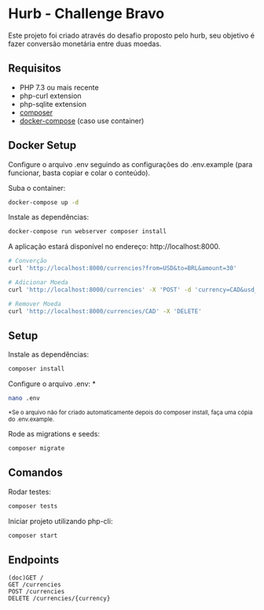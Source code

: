 # Hurb - Challenge Bravo

Este projeto foi criado através do desafio proposto pelo hurb, seu objetivo é fazer conversão monetária entre duas moedas.

## Requisitos
- PHP 7.3 ou mais recente
- php-curl extension
- php-sqlite extension
- [composer](https://getcomposer.org/doc/00-intro.md)
- [docker-compose](https://docs.docker.com/compose/install) (caso use container)

## Docker Setup

Configure o arquivo .env seguindo as configurações do .env.example (para funcionar, basta copiar e colar o conteúdo).

Suba o container:
```sh
docker-compose up -d
```

Instale as dependências:
```sh
docker-compose run webserver composer install
```

A aplicação estará disponível no endereço: http://localhost:8000.
```sh
# Converção
curl 'http://localhost:8000/currencies?from=USD&to=BRL&amount=30'

# Adicionar Moeda
curl 'http://localhost:8000/currencies' -X 'POST' -d 'currency=CAD&usd_value=0.80'

# Remover Moeda
curl 'http://localhost:8000/currencies/CAD' -X 'DELETE'
```

## Setup

Instale as dependências:

```sh 
composer install
```

Configure o arquivo .env: *
```sh
nano .env
```
<sub>*Se o arquivo não for criado automaticamente depois do composer install, faça uma cópia do .env.example.</sub>

Rode as migrations e seeds:
```sh
composer migrate
```

## Comandos

Rodar testes:
```sh
composer tests
```

Iniciar projeto utilizando php-cli:
```sh
composer start
```

## Endpoints

```
(doc)GET /
GET /currencies
POST /currencies
DELETE /currencies/{currency}
```